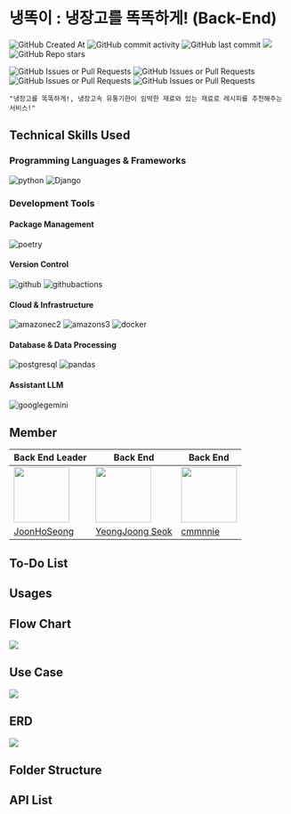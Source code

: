 # 냉똑이 : 냉장고를 똑똑하게! (Back-End)
![GitHub Created At](https://img.shields.io/github/created-at/OZ-Coding-School/oz_03_main-002-BE)
![GitHub commit activity](https://img.shields.io/github/commit-activity/t/OZ-Coding-School/oz_03_main-002-BE)
![GitHub last commit](https://img.shields.io/github/last-commit/OZ-Coding-School/oz_03_main-002-BE)
<a href="https://hits.seeyoufarm.com"><img src="https://hits.seeyoufarm.com/api/count/incr/badge.svg?url=https://github.com/OZ-Coding-School/oz_03_main-002-BE&count_bg=%23D2F3FF&title_bg=%235EEAFF&icon=&icon_color=%23E7E7E7&title=Hits&edge_flat=false"/></a>
![GitHub Repo stars](https://img.shields.io/github/stars/OZ-Coding-School/oz_03_main-002-BE)


![GitHub Issues or Pull Requests](https://img.shields.io/github/issues/OZ-Coding-School/oz_03_main-002-BE)
![GitHub Issues or Pull Requests](https://img.shields.io/github/issues-closed/OZ-Coding-School/oz_03_main-002-BE)
![GitHub Issues or Pull Requests](https://img.shields.io/github/issues-pr/OZ-Coding-School/oz_03_main-002-BE)
![GitHub Issues or Pull Requests](https://img.shields.io/github/issues-pr-closed/OZ-Coding-School/oz_03_main-002-BE)

```
"냉장고를 똑똑하게!, 냉장고속 유통기한이 임박한 재료와 있는 재료로 레시피를 추천해주는 서비스!"
```

## Technical Skills Used
### Programming Languages & Frameworks
![python](https://img.shields.io/badge/python-1D9FD7?style=for-the-badge&logo=python&logoColor=white)
![Django](https://img.shields.io/badge/django-%23092E20.svg?style=for-the-badge&logo=django&logoColor=white)

### Development Tools
#### Package Management
![poetry](https://img.shields.io/badge/poetry-%2360A5FA.svg?style=for-the-badge&logo=poetry&logoColor=white)
#### Version Control
![github](https://img.shields.io/badge/github-%23181717.svg?style=for-the-badge&logo=github&logoColor=white)
![githubactions](https://img.shields.io/badge/githubactions-%232088FF.svg?style=for-the-badge&logo=githubactions&logoColor=white)
#### Cloud & Infrastructure
![amazonec2](https://img.shields.io/badge/amazonec2-%23FF9900.svg?style=for-the-badge&logo=amazonec2&logoColor=white)
![amazons3](https://img.shields.io/badge/amazons3-%23569A31.svg?style=for-the-badge&logo=amazons3&logoColor=white)
![docker](https://img.shields.io/badge/docker-%232496ED.svg?style=for-the-badge&logo=docker&logoColor=white)

#### Database & Data Processing
![postgresql](https://img.shields.io/badge/postgresql-%234169E1.svg?style=for-the-badge&logo=postgresql&logoColor=white)
![pandas](https://img.shields.io/badge/pandas-%23150458.svg?style=for-the-badge&logo=pandas&logoColor=white)

#### Assistant LLM
![googlegemini](https://img.shields.io/badge/googlegemini-%238E75B2.svg?style=for-the-badge&logo=googlegemini&logoColor=white)


## Member
|Back End Leader|Back End|Back End|
|-----|-----|-----|
|[<img src="https://avatars.githubusercontent.com/u/87454608?v=4" width="100">](https://github.com/JoonHoSeong)|[<img src="https://avatars.githubusercontent.com/u/164370715?v=4" width="100">](https://github.com/Moon-Nights)|[<img src="https://avatars.githubusercontent.com/u/144230243?v=4" width="100">](https://github.com/cmmnnie)|
|[JoonHoSeong](https://github.com/JoonHoSeong)|[YeongJoong Seok](https://github.com/Moon-Nights)|[cmmnnie](https://github.com/cmmnnie)|

## To-Do List

## Usages

## Flow Chart
<img src='https://github.com/OZ-Coding-School/oz_03_main-002-BE/blob/feature/main/images/flowchart.png'>

## Use Case
<img src='https://github.com/OZ-Coding-School/oz_03_main-002-BE/tree/feature/main/images/UseCase.png'>

## ERD
<img src='https://github.com/OZ-Coding-School/oz_03_main-002-BE/tree/feature/main/images/ERD.png'>

## Folder Structure

## API List
